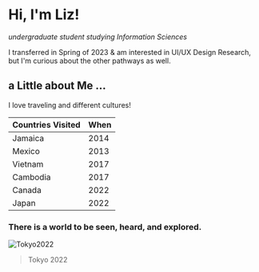 # Hi, I'm Liz! 
*undergraduate student studying Information Sciences* 

I transferred in Spring of 2023 & am interested in UI/UX Design Research, but I'm curious about the other pathways as well.

## a Little about Me ... 
I love traveling and different cultures!

| Countries Visited |  When | 
| ----------------- | ----- |
| Jamaica           |  2014 |
| Mexico            |  2013 |
| Vietnam           |  2017 |
| Cambodia          |  2017 |
| Canada            |  2022 |
| Japan             |  2022 |


### There is a world to be seen, heard, and explored. 
![Tokyo2022](https://github.com/trane07/Project-Management/assets/143749248/9069788a-d5b7-4fd2-8aae-8486bd491885)
> Tokyo 2022  
